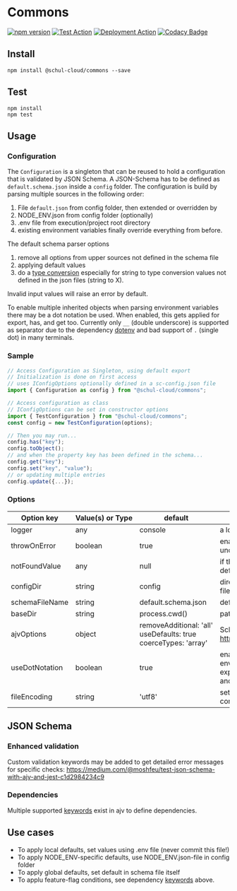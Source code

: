 # Commons

[![npm version](https://badge.fury.io/js/%40schul-cloud%2Fcommons.svg)](https://www.npmjs.com/package/@schul-cloud/commons)
[![Test Action](https://github.com/schul-cloud/commons/workflows/Node%20CI/badge.svg)](https://github.com/schul-cloud/commons/actions)
[![Deployment Action](https://github.com/schul-cloud/commons/workflows/Build%20and%20Publish/badge.svg)](https://github.com/schul-cloud/commons/actions)
[![Codacy Badge](https://api.codacy.com/project/badge/Grade/fd0d792b16a342a69df80cc4e96ef1f8)](https://www.codacy.com/manual/schul-cloud/commons?utm_source=github.com&utm_medium=referral&utm_content=schul-cloud/commons&utm_campaign=Badge_Grade)

<!--
[![Build Status][travis-image]][travis-url]
[![Dependency Status][daviddm-image]][daviddm-url]
[![Coverage percentage][coveralls-image]][coveralls-url]
[![experimental](http://badges.github.io/stability-badges/dist/experimental.svg)](http://github.com/badges/stability-badges)
-->

## Install

    npm install @schul-cloud/commons --save

## Test

    npm install
    npm test

## Usage

### Configuration

The `Configuration` is a singleton that can be reused to hold a configuration that is validated by JSON Schema. A JSON-Schema has to be defined as `default.schema.json` inside a `config` folder. The configuration is build by parsing multiple sources in the following order:

1. File `default.json` from config folder, then extended or overridden by
2. NODE_ENV.json from config folder (optionally)
3. .env file from execution/project root directory
4. existing environment variables finally override everything from before.

The default schema parser options

1. remove all options from upper sources not defined in the schema file
2. applying default values
3. do a [type conversion](https://ajv.js.org/coercion.html) especially for string to type conversion values not defined in the json files (string to X).

Invalid input values will raise an error by default.

To enable multiple inherited objects when parsing environment variables there may be a dot notation be used. When enabled, this gets applied for export, has, and get too. Currently only `__` (double underscore) is supported as separator due to the dependency [dotenv](https://www.npmjs.com/package/dotenv#should-i-have-multiple-env-files) and bad support of `.` (single dot) in many terminals.

### Sample

```javascript
// Access Configuration as Singleton, using default export
// Initialization is done on first access
// uses IConfigOptions optionally defined in a sc-config.json file
import { Configuration as config } from "@schul-cloud/commons";

// Access configuration as class
// IConfigOptions can be set in constructor options
import { TestConfiguration } from "@schul-cloud/commons";
const config = new TestConfiguration(options);

// Then you may run...
config.has("key");
config.toObject();
// and when the property key has been defined in the schema...
config.get("key");
config.set("key", "value");
// or updating multiple entries
config.update({...});
```

### Options

| Option&nbsp;key | Value(s)&nbsp;or&nbsp;Type | default                                                                               | Description                                                                                                                             |
| --------------- | -------------------------- | ------------------------------------------------------------------------------------- | --------------------------------------------------------------------------------------------------------------------------------------- |
| logger          | any                        | console                                                                               | a logger instance                                                                                                                       |
| throwOnError    | boolean                    | true                                                                                  | enable throwing an error when an undefined configuration value is requested                                                             |
| notFoundValue   | any                        | null                                                                                  | if throwOnError is not set true, an alternate default value may returned                                                                |
| configDir       | string                     | config                                                                                | directory where schema and configuration files are located                                                                              |
| schemaFileName  | string                     | default.schema.json                                                                   | default schema file name                                                                                                                |
| baseDir         | string                     | process.cwd()                                                                         | path to folder where configDir is located                                                                                               |
| ajvOptions      | object                     | removeAdditional:&nbsp;'all' <br>useDefaults:&nbsp;true <br>coerceTypes:&nbsp;'array' | Schema Parser Options, see https://github.com/epoberezkin/ajv#options                                                                   |
| useDotNotation  | boolean                    | true                                                                                  | enables dot notation for parsing environment variables (not json files!) and exporting the current config using has, get, and toObject. |
| fileEncoding    | string                     | 'utf8'                                                                                | set file encoding for imported schema and configuration files                                                                           |

## JSON Schema

### Enhanced validation

Custom validation keywords may be added to get detailed error messages for specific checks:
https://medium.com/@moshfeu/test-json-schema-with-ajv-and-jest-c1d2984234c9

### Dependencies

Multiple supported [keywords](https://github.com/epoberezkin/ajv/blob/master/KEYWORDS.md#keywords) exist in ajv to define dependencies.

## Use cases

- To apply local defaults, set values using .env file (never commit this file!)
- To apply NODE_ENV-specific defaults, use NODE_ENV.json-file in config folder
- To apply global defaults, set default in schema file itself
- To applu feature-flag conditions, see dependency [keywords](https://github.com/epoberezkin/ajv/blob/master/KEYWORDS.md#keywords) above.
